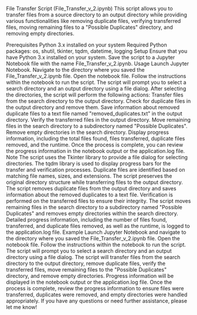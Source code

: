 File Transfer Script (File_Transfer_v_2.ipynb)
This script allows you to transfer files from a source directory to an output directory while providing various functionalities like removing duplicate files, verifying transferred files, moving remaining files to a "Possible Duplicates" directory, and removing empty directories.

Prerequisites
Python 3.x installed on your system
Required Python packages: os, shutil, tkinter, tqdm, datetime, logging
Setup
Ensure that you have Python 3.x installed on your system.
Save the script to a Jupyter Notebook file with the name File_Transfer_v_2.ipynb.
Usage
Launch Jupyter Notebook.
Navigate to the directory where you saved the File_Transfer_v_2.ipynb file.
Open the notebook file.
Follow the instructions within the notebook to run the script.
The script will prompt you to select a search directory and an output directory using a file dialog.
After selecting the directories, the script will perform the following actions:
Transfer files from the search directory to the output directory.
Check for duplicate files in the output directory and remove them.
Save information about removed duplicate files to a text file named "removed_duplicates.txt" in the output directory.
Verify the transferred files in the output directory.
Move remaining files in the search directory to a subdirectory named "Possible Duplicates".
Remove empty directories in the search directory.
Display progress information, including the total files found, files transferred, duplicate files removed, and the runtime.
Once the process is complete, you can review the progress information in the notebook output or the application.log file.
Note
The script uses the Tkinter library to provide a file dialog for selecting directories.
The tqdm library is used to display progress bars for the transfer and verification processes.
Duplicate files are identified based on matching file names, sizes, and extensions.
The script preserves the original directory structure while transferring files to the output directory.
The script removes duplicate files from the output directory and saves information about the removed duplicates to a text file.
Verification is performed on the transferred files to ensure their integrity.
The script moves remaining files in the search directory to a subdirectory named "Possible Duplicates" and removes empty directories within the search directory.
Detailed progress information, including the number of files found, transferred, and duplicate files removed, as well as the runtime, is logged to the application.log file.
Example
Launch Jupyter Notebook and navigate to the directory where you saved the File_Transfer_v_2.ipynb file.
Open the notebook file.
Follow the instructions within the notebook to run the script.
The script will prompt you to select a search directory and an output directory using a file dialog.
The script will transfer files from the search directory to the output directory, remove duplicate files, verify the transferred files, move remaining files to the "Possible Duplicates" directory, and remove empty directories.
Progress information will be displayed in the notebook output or the application.log file.
Once the process is complete, review the progress information to ensure files were transferred, duplicates were removed, and empty directories were handled appropriately.
If you have any questions or need further assistance, please let me know!
